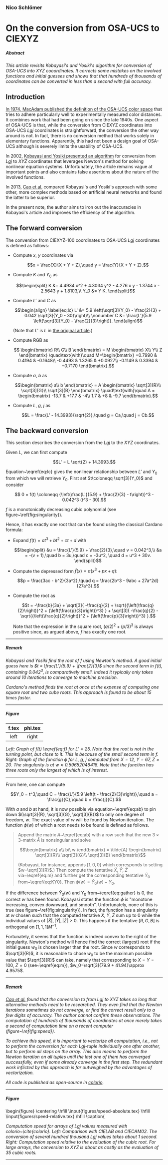 ### Nico Schlömer

# On the conversion from OSA-UCS to CIEXYZ

##### Abstract

_This article revisits Kobayasi's and Yosiki's algorithm for conversion of
OSA-UCS into XYZ cooordinates. It corrects some mistakes on the involved
functions and initial guesses and shows that that hundreds of thousands of
coordinates can be converted in less than a second with full accuracy._

## Introduction

[In 1974, MacAdam published the definition of the OSA-UCS color
space](https://doi.org/10.1364/josa.64.001691) that tries to adhere
particularly well to experimentally measured color distances. It combines work
that had been going on since the late 1940s. One aspect of OSA-UCS is that,
while the conversion from CIEXYZ coordinates into OSA-UCS $`Lgj`$ coordinates
is straightforward, the conversion the other way around is not. In fact, there
is no conversion method that works solely in elementary functions. Apparently,
this had not been a design goal of OSA-UCS although is severely limits the
usability of OSA-UCS.

In 2002, [Kobayasi and Yosiki presented an
algorithm](https://doi.org/10.1117/12.464524) for conversion from $`Lgj`$ to
$`XYZ`$ coordinates that leverages Newton's method for solving nonlinear
equation systems. Unfortunately, the article remains vague at important points
and also contains false assertions about the nature of the involved functions.

In 2013, [Cao et al.](https://doi.org/10.1364/josaa.30.001508) compared
Kobayasi's and Yosiki's approach with some other, more complex methods based on
artificial neural networks and found the latter to be superior.

In the present note, the author aims to iron out the inaccuracies in Kobayasi's article
and improves the efficiency of the algorithm.

## The forward conversion

The conversion from CIEXYZ-100 coordinates to OSA-UCS $`Lgj`$ coordinates is
defined as follows:

- Compute $`x`$, $`y`$ coordinates via
  ```math
  x = \frac{X}{X + Y + Z},\quad y = \frac{Y}{X + Y + Z}.
  ```
- Compute $`K`$ and $`Y_0`$ as
  ```math
  \begin{split}
    K &= 4.4934 x^2 + 4.3034 y^2 - 4.276 x y - 1.3744 x - 2.5643 y + 1.8103,\\
    Y_0 &= Y K.
  \end{split}
  ```
- Compute $`L'`$ and $`C`$ as

  ```math
  \begin{align}
      \label{eq:lc}
      L' &= 5.9 \left(\sqrt[3]{Y_0} - \frac{2}{3} + 0.042 \sqrt[3]{Y_0 - 30}\right)\\
      \nonumber
      C &= \frac{L'}{5.9 \left(\sqrt[3]{Y_0} - \frac{2}{3}\right)}.
  \end{align}
  ```

  (Note that $`L'`$ is $`L`$ in [the original article](https://doi.org/10.1364/josa.64.001691).)

- Compute RGB as

  ```math
    \begin{bmatrix}
      R\\
      G\\
      B
    \end{bmatrix}
    =
    M
    \begin{bmatrix}
      X\\
      Y\\
      Z
    \end{bmatrix}
    \quad\text{with}\quad
    M=\begin{bmatrix}
      +0.7990 & 0.4194 & -0.1648\\
      -0.4493 & 1.3265 & +0.0927\\
      -0.1149 & 0.3394 & +0.7170
    \end{bmatrix}.
  ```

- Compute $`a`$, $`b`$ as
  ```math
  \begin{bmatrix}
    a\\
    b
  \end{bmatrix}
  =
  A
  \begin{bmatrix}
    \sqrt[3]{R}\\
    \sqrt[3]{G}\\
    \sqrt[3]{B}
  \end{bmatrix}
  \quad\text{with}\quad
  A = \begin{bmatrix}
    -13.7 & +17.7 & -4\\
    1.7 & +8 & -9.7
  \end{bmatrix}.
  ```
- Compute $`L`$, $`g`$, $`j`$ as
  ```math
  L = \frac{L' - 14.3993}{\sqrt{2}},\quad g = Ca,\quad j = Cb.
  ```

## The backward conversion

This section describes the conversion from the $`Lgj`$ to the $`XYZ`$ coordinates.

Given $`L`$, we can first compute

```math
L' = L \sqrt{2} + 14.3993.
```

Equation~\eqref{eq:lc} gives the nonlinear relationship between $`L'`$ and $`Y_0`$ from
which we will retrieve $`Y_0`$. First set $`t\coloneqq \sqrt[3]{Y_0}`$ and consider

```math
  0 = f(t) \coloneqq {\left(\frac{L'}{5.9} + \frac{2}{3} - t\right)}^3 - 0.042^3 (t^3 - 30).
```

$`f`$ is a monotonically decreasing cubic polynomial (see figure~\ref{fig:singularity}).

Hence, it has exactly one root that can be found using the classical Cardano formula:

- Expand $`f(t) = at^3 + bt^2 + ct + d`$ with

  ```math
  \begin{split}
    &u = \frac{L'}{5.9} + \frac{2}{3},\quad v = 0.042^3,\\
    &a = -(v + 1),\quad  b = 3u,\quad  c = -3u^2, \quad d = u^3 + 30v.
  \end{split}
  ```

- Compute the depressed form $`\tilde{f}(x)=a(x^3 + px + q)`$:

  ```math
  p = \frac{3ac - b^2}{3a^2},\quad q = \frac{2b^3 - 9abc + 27a^2d}{27a^3}.
  ```

- Compute the root as
  ```math
  t = -\frac{b}{3a} + \sqrt[3]{
    -\frac{q}{2} + \sqrt{{\left(\frac{q}{2}\right)}^2 + {\left(\frac{p}{3}\right)}^3}
  }
  + \sqrt[3]{
    -\frac{q}{2} - \sqrt{{\left(\frac{q}{2}\right)}^2 + {\left(\frac{p}{3}\right)}^3}
  }.
  ```
  Note that the expression in the square root, $`{\left(q/2\right)}^2 +
  {\left(p/3\right)}^3`$ is always positive since, as argued above, $`f`$ has
  exactly one root.

---
##### Remark

_Kobayasi and Yosiki find the root of $`f`$ using Newton's method. A good
initial guess here is $`t = \frac{L'}{5.9} + \frac{2}{3}`$ since the second
term in $`f(t)`$, containing $`0.042^3`$, is comparatively small. Indeed it
typically only takes around 10 iterations to converge to machine precision._

_Cardano's method finds the root at once at the expense of computing one square
root and two cube roots. This approach is found to be about 15 times faster._

---

##### Figure

f.tex             |  phi.tex
:-------------------------:|:-------------------------:
left   |  right

_Left: Graph of $`f(t)`$ \eqref{eq:f} for $`L'=25`$. Note that the root is not
in the turning point, but close to it. This is because of the small second term
in $`f`$. Right: Graph of the function $`\phi`$ for $`L`$, $`g`$, $`j`$
computed from $`X=12`$, $`Y=67`$, $Z=20$. The singularity is at
$`w\approx 0.59652046418`$. Note that the function has three roots only the
largest of which is of interest._

---

From here, one can compute

```math
Y_0 = t^3,\quad
C = \frac{L'}{5.9 \left(t - \frac{2}{3}\right)},\quad
a = \frac{g}{C},\quad
b = \frac{j}{C}.
```

With $`a`$ and $`b`$ at hand, it is now possible via equation~\eqref{eq:ab} to pin down
$`(\sqrt[3]{R}, \sqrt[3]{G}, \sqrt[3]{B})`$ to only one degree of freedom, $`w`$.
The exact value of $`w`$ will be found by Newton iteration. The function $`\phi(w)`$
of which a root needs to be found is defined as follows.

> Append the matrix $`A`$~\eqref{eq:ab} with a row such that the new $`3\times3`$-matrix
> $`\tilde{A}`$ is nonsingular and solve
>
> ```math
> \begin{bmatrix}
>   a\\
>   b\\
>   w
> \end{bmatrix}
> =
> \tilde{A}
> \begin{bmatrix}
>   \sqrt[3]{R}\\
>   \sqrt[3]{G}\\
>   \sqrt[3]{B}
> \end{bmatrix}
> ```
>
> (Kobayasi, for instance, appends $`[1, 0, 0]`$ which corresponds to setting
> $`w=\sqrt[3]{R}`$.) Then compute the tentative $`\tilde{X}`$, $`\tilde{Y}`$, $`\tilde{Z}`$
> via~\eqref{eq:m} and further get the corresponding tentative $`\tilde{Y}_0`$
> from~\eqref{eq:KY0}. Then $`\phi(w) = \tilde{Y}_0(w) - Y_0`$.

If the difference between $`\tilde{Y}_0(w)`$ and $`Y_0`$ from~\eqref{eq:gather}
is 0, the correct $`w`$ has been found. Kobayasi states the function $`\phi`$
is "monotone increasing, convex downward, and smooth". Unfortunately, none of
this is true (see figure~\ref{fig:singularity}). In fact, the function has a
singularity at $`w`$ chosen such that the computed tentative $`\tilde{X}`$,
$`\tilde{Y}`$, $`\tilde{Z}`$ sum up to 0 while the individual values of
$`|\tilde{X}|, |\tilde{Y}|, |\tilde{Z}| > 0`$. This happens if the tentative
$`[R, G, B]`$ is orthogonal on $`[1,1,1] M^{-1}`$.

Fortunately, it seems that the function is indeed convex to the right of the
singularity. Newton's method will hence find the correct (largest) root if the
initial guess $`w_0`$ is chosen larger than the root. Since $`w`$ corresponds to
$`\sqrt[3]{R}`$, it is reasonable to chose $`w_0`$ to be the maximum possible value
that $`\sqrt[3]{R}`$ can take, namely that corresponding to $`X=Y=100`$, $`Z=0`$
(see~\eqref{eq:m}), $`w_0=\sqrt[3]{79.9 + 41.94}\approx 4.9575`$.

---
##### Remark

_[Cao et al.](https://doi.org/10.1364/josaa.30.001508) found that the
conversion to from $`Lgj`$ to $`XYZ`$ takes so long that alternative methods
need to be researched. They even find that the Newton iterations sometimes do
not converge, or find the correct result only to a few digits of accuracy. The
author cannot confirm these observations. The computation of hundreds of
thousands of coordinates at once merely takes a second of computation time on a
recent computer (figure~\ref{fig:speed})._

_To achieve this speed, it is important to vectorize all computation, i.e., not to
perform the conversion for each $`Lgj`$-tuple individually one after another, but to
perform all steps on the array. This also means to perform the Newton iteration on all
tuples until the last one of them has converged successfully, even if some already
converge in the first step. The redundant work inflicted by this approach is far
outweighed by the advantages of vectorization._

_All code is published as open-source in [colorio](https://github.com/nschloe/colorio)._

---

##### Figure

\begin{figure}
\centering
\hfill
\input{figures/speed-absolute.tex}
\hfill
\input{figures/speed-relative.tex}
\hfill
\caption{

_Computation speed for arrays of $`Lgj`$ values measured with
colorio~\cite{colorio}. Left: Comparison with CIELAB and CIECAM02. The
conversion of several hundred thousand $Lgj$ values takes about 1 second.
Right: Computation speed relative to the evaluation of the cubic root. For
large arrays, the conversion to $XYZ$ is about as costly as the evaluation of
35 cubic roots._

---
